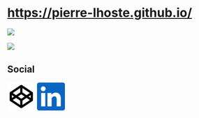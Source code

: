 # https://pierre-lhoste.github.io/

![](https://media.discordapp.net/attachments/822787638615474176/1126534899021652038/wallpaper.jpg?width=4000&height=1000)

![](https://github-readme-stats.vercel.app/api?username=pierre-lhoste&show_icons=true&bg_color=DEG,690690,2f035a&hide_border=true&text_color=ffffffaa&title_color=fff&icon_color=fff&border_radius=6) 

## Social
[<img src="./icons/social/codepen.png" width="64" height="64">](https://codepen.io/vingt-douze/) [<img src="./icons/social/linkedin.png" width="64" height="64">](https://www.linkedin.com/in/pierre-lhoste/)

<!--
<picture>
  <source
    srcset="https://github-readme-stats.vercel.app/api?username=anuraghazra&show_icons=true&bg_color=00000011&hide_border=true&text_color=000&title_color=5e2aa8&icon_color=5e2aa8&border_radius=6"
    media="(prefers-color-scheme: light), (prefers-color-scheme: no-preference)"
  />
  <img src="https://github-readme-stats.vercel.app/api?username=pierre-lhoste&show_icons=true" />
</picture>
-->
